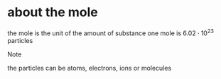 # about the mole
the mole is the unit of the amount of substance
one mole is $6.02 \cdot 10^{23}$ particles

> [!NOTE] 
> the particles can be atoms, electrons, ions or molecules

